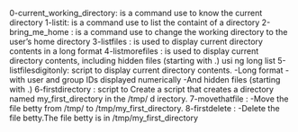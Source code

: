 0-current_working_directory:		 is a command use to know the current directory
1-listit: 	   			  is a command use to list the containt of a directory
2-bring_me_home :  			   is a command use to  change the working directory to the user’s home directory
3-listfiles :	    			   is used to display current directory contents in a long format
4-listmorefiles :   			    is used to display current directory contents, including hidden files (starting with .) usi							ng long list
5-listfilesdigitonly:			    script to display current directory contents.
   					    -Long format
   					    -with user and group IDs displayed numerically
   					    -And hidden files (starting with .)
6-firstdirectory :			     script to Create a script that creates a directory named my_first_directory in the /tmp/ d							irectory.
7-movethatfile : 			     -Move the file betty from /tmp/ to /tmp/my_first_directory.
8-firstdelete :				     -Delete the file betty.The file betty is in /tmp/my_first_directory

